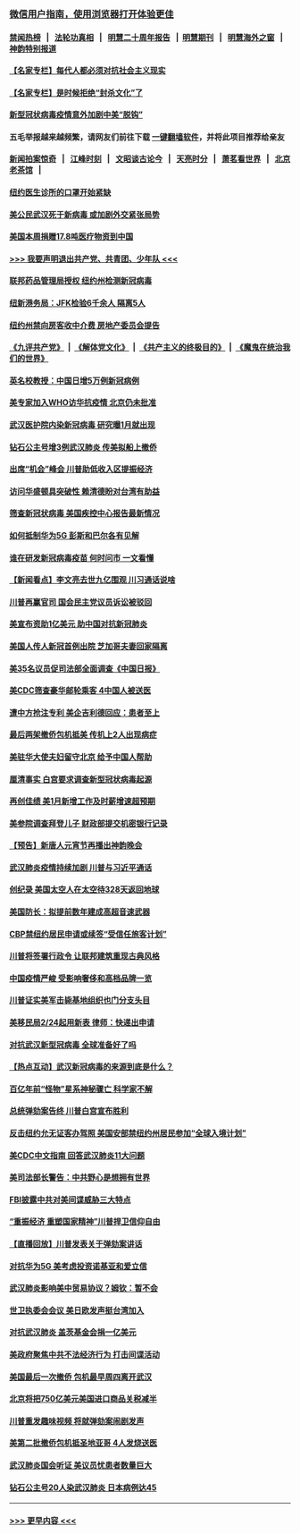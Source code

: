 ### [微信用户指南，使用浏览器打开体验更佳](https://github.com/gfw-breaker/banned-news1/blob/master/indexes/wechat-guide.md?t=0)
#### [禁闻热榜](热点新闻.md?t=0)  &nbsp;&nbsp;|&nbsp;&nbsp; [法轮功真相](https://github.com/gfw-breaker/truth/blob/master/README.md?t=0) &nbsp;&nbsp;|&nbsp;&nbsp; [明慧二十周年报告](https://github.com/gfw-breaker/mh-reports/blob/master/README.md?t=0) &nbsp;&nbsp;|&nbsp;&nbsp;[明慧期刊](https://github.com/gfw-breaker/mh-qikan) &nbsp;&nbsp;|&nbsp;&nbsp; [明慧海外之窗](https://github.com/gfw-breaker/mh-news/blob/master/README.md?t=0) &nbsp;&nbsp;|&nbsp;&nbsp; [神韵特别报道](https://github.com/gfw-breaker/mh-news/blob/master/shenyun.md?t=0)
#### [【名家专栏】每代人都必须对抗社会主义现实](../pages/nsc412/n11831412.md?t=02090955) 
#### [【名家专栏】是时候拒绝“封杀文化”了](../pages/nsc412/n11814093.md?t=02090955) 
#### [新型冠状病毒疫情意外加剧中美“脱钩”](../pages/nsc412/n11854475.md?t=02090955) 
#### 五毛举报越来越频繁，请网友们前往下载 [一键翻墙软件](https://github.com/gfw-breaker/ssr-accounts)，并将此项目推荐给亲友
#### [新闻拍案惊奇](https://github.com/gfw-breaker/banned-news1/blob/master/pages/link4.md) &nbsp;&nbsp;|&nbsp;&nbsp; [江峰时刻](https://github.com/gfw-breaker/banned-news1/blob/master/pages/link4.md) &nbsp;&nbsp;|&nbsp;&nbsp; [文昭谈古论今](https://github.com/gfw-breaker/banned-news1/blob/master/pages/link4.md) &nbsp;&nbsp;|&nbsp;&nbsp; [天亮时分](https://github.com/gfw-breaker/banned-news1/blob/master/pages/link4.md) &nbsp;&nbsp;|&nbsp;&nbsp; [萧茗看世界](https://github.com/gfw-breaker/banned-news1/blob/master/pages/link4.md) &nbsp;&nbsp;|&nbsp;&nbsp; [北京老茶馆](https://github.com/gfw-breaker/banned-news1/blob/master/pages/link4.md) &nbsp;&nbsp;|&nbsp;&nbsp; 
#### [纽约医生诊所的口罩开始紧缺](../pages/nsc412/n11853364.md?t=02090955) 
#### [美公民武汉死于新病毒 或加剧外交紧张局势](../pages/nsc412/n11854331.md?t=02090955) 
#### [美国本周捐赠17.8吨医疗物资到中国](../pages/nsc412/n11854269.md?t=02090955) 
#### [>>> 我要声明退出共产党、共青团、少年队 <<<](https://github.com/begood0513/goodnews/blob/master/quit/letter.md) 
#### [联邦药品管理局授权  纽约州检测新冠病毒](../pages/nsc412/n11853371.md?t=02090955) 
#### [纽新港务局：JFK检验6千余人  隔离5人](../pages/nsc412/n11853366.md?t=02090955) 
#### [纽约州禁向房客收中介费  房地产委员会提告](../pages/nsc412/n11853360.md?t=02090955) 
#### [《九评共产党》](https://github.com/begood0513/9ping.md/blob/master/README.md) &nbsp;|&nbsp; [《解体党文化》](../../../../jtdwh.md/blob/master/README.md)  &nbsp;|&nbsp; [《共产主义的终极目的》](../../../../gczydzjmd.md/blob/master/README.md) &nbsp;|&nbsp; [《魔鬼在统治我们的世界》](../../../../mgztzwmdsj.md/blob/master/README.md) 
#### [英名校教授：中国日增5万例新冠病例](../pages/nsc412/n11854174.md?t=02090955) 
#### [美专家加入WHO访华抗疫情 北京仍未批准](../pages/nsc412/n11854043.md?t=02090955) 
#### [武汉医护院内染新冠病毒 研究曝1月就出现](../pages/nsc412/n11852928.md?t=02090955) 
#### [钻石公主号增3例武汉肺炎 传美拟船上撤侨](../pages/nsc412/n11853240.md?t=02090955) 
#### [出席“机会”峰会 川普助低收入区提振经济](../pages/nsc412/n11853232.md?t=02090955) 
#### [访问华盛顿具突破性 赖清德盼对台湾有助益](../pages/nsc412/n11853129.md?t=02090955) 
#### [筛查新冠状病毒 美国疾控中心报告最新情况](../pages/nsc412/n11853070.md?t=02090955) 
#### [如何抵制华为5G 彭斯和巴尔各有见解](../pages/nsc412/n11852535.md?t=02090955) 
#### [谁在研发新冠病毒疫苗 何时问市 一文看懂](../pages/nsc412/n11852840.md?t=02090955) 
#### [【新闻看点】李文亮去世九亿围观 川习通话说啥](../pages/nsc412/n11852360.md?t=02090955) 
#### [川普再赢官司 国会民主党议员诉讼被驳回](../pages/nsc412/n11852287.md?t=02090955) 
#### [美宣布资助1亿美元 助中国对抗新冠肺炎](../pages/nsc412/n11852531.md?t=02090955) 
#### [美国人传人新冠首例出院 芝加哥夫妻回家隔离](../pages/nsc412/n11852452.md?t=02090955) 
#### [美35名议员促司法部全面调查《中国日报》](../pages/nsc412/n11852435.md?t=02090955) 
#### [美CDC筛查豪华邮轮乘客 4中国人被送医](../pages/nsc412/n11852085.md?t=02090955) 
#### [遭中方抢注专利 美企吉利德回应：患者至上](../pages/nsc412/n11852037.md?t=02090955) 
#### [最后两架撤侨包机抵美 传机上2人出现病症](../pages/nsc412/n11852173.md?t=02090955) 
#### [美驻华大使夫妇留守北京 给予中国人帮助](../pages/nsc412/n11852165.md?t=02090955) 
#### [厘清事实 白宫要求调查新型冠状病毒起源](../pages/nsc412/n11852106.md?t=02090955) 
#### [再创佳绩 美1月新增工作及时薪增速超预期](../pages/nsc412/n11852174.md?t=02090955) 
#### [美参院调查拜登儿子 财政部提交机密银行记录](../pages/nsc412/n11851808.md?t=02090955) 
#### [【预告】新唐人元宵节再播出神韵晚会](../pages/nsc412/n11843192.md?t=02090955) 
#### [武汉肺炎疫情持续加剧 川普与习近平通话](../pages/nsc412/n11851613.md?t=02090955) 
#### [创纪录 美国太空人在太空待328天返回地球](../pages/nsc412/n11851266.md?t=02090955) 
#### [美国防长：拟提前数年建成高超音速武器](../pages/nsc412/n11850959.md?t=02090955) 
#### [CBP禁纽约居民申请或续签“受信任旅客计划”](../pages/nsc412/n11850857.md?t=02090955) 
#### [川普将签署行政令 让联邦建筑重现古典风格](../pages/nsc412/n11850654.md?t=02090955) 
#### [中国疫情严峻 受影响奢侈和高档品牌一览](../pages/nsc412/n11850319.md?t=02090955) 
#### [川普证实美军击毙基地组织也门分支头目](../pages/nsc412/n11850383.md?t=02090955) 
#### [美移民局2/24起用新表 律师：快递出申请](../pages/nsc412/n11848220.md?t=02090955) 
#### [对抗武汉新型冠病毒 全球准备好了吗](../pages/nsc412/n11850142.md?t=02090955) 
#### [【热点互动】武汉新冠病毒的来源到底是什么？](../pages/nsc412/n11849749.md?t=02090955) 
#### [百亿年前“怪物”星系神秘骤亡 科学家不解](../pages/nsc412/n11849863.md?t=02090955) 
#### [总统弹劾案告终 川普白宫宣布胜利](../pages/nsc412/n11849985.md?t=02090955) 
#### [反击纽约允无证客办驾照  美国安部禁纽约州居民参加“全球入境计划”](../pages/nsc412/n11849828.md?t=02090955) 
#### [美CDC中文指南 回答武汉肺炎11大问题](../pages/nsc412/n11849703.md?t=02090955) 
#### [美司法部长警告：中共野心是想拥有世界](../pages/nsc412/n11849769.md?t=02090955) 
#### [FBI披露中共对美间谍威胁三大特点](../pages/nsc412/n11849700.md?t=02090955) 
#### [“重振经济 重塑国家精神”川普捍卫信仰自由](../pages/nsc412/n11849641.md?t=02090955) 
#### [【直播回放】川普发表关于弹劾案讲话](../pages/nsc412/n11849472.md?t=02090955) 
#### [对抗华为5G 美考虑投资诺基亚和爱立信](../pages/nsc412/n11849510.md?t=02090955) 
#### [武汉肺炎影响美中贸易协议？姆钦：暂不会](../pages/nsc412/n11849497.md?t=02090955) 
#### [世卫执委会会议 美日欧发声挺台湾加入](../pages/nsc412/n11849433.md?t=02090955) 
#### [对抗武汉肺炎 盖茨基金会捐一亿美元](../pages/nsc412/n11848953.md?t=02090955) 
#### [美政府聚焦中共不法经济行为 打击间谍活动](../pages/nsc412/n11849322.md?t=02090955) 
#### [美国最后一次撤侨 包机最早周四离开武汉](../pages/nsc412/n11849395.md?t=02090955) 
#### [北京将把750亿美元美国进口商品关税减半](../pages/nsc412/n11848896.md?t=02090955) 
#### [川普重发趣味视频 将就弹劾案闹剧发声](../pages/nsc412/n11848715.md?t=02090955) 
#### [美第二批撤侨包机抵圣地亚哥 4人发烧送医](../pages/nsc412/n11847923.md?t=02090955) 
#### [武汉肺炎国会听证 美议员忧患者数量巨大](../pages/nsc412/n11844851.md?t=02090955) 
#### [钻石公主号20人染武汉肺炎 日本病例达45](../pages/nsc412/n11847823.md?t=02090955) 

----
#### [ >>> 更早内容 <<< ](../indexes/nsc412-earlier.md)
